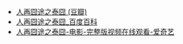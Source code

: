 - [人再囧途之泰囧 (豆瓣)](https://movie.douban.com/subject/10574622/)
- [人再囧途之泰囧_百度百科](https://baike.baidu.com/item/%E4%BA%BA%E5%86%8D%E5%9B%A7%E9%80%94%E4%B9%8B%E6%B3%B0%E5%9B%A7/1503204)
- [人再囧途之泰囧-电影-完整版视频在线观看-爱奇艺](https://www.iqiyi.com/v_19rrjwwhik.html)
